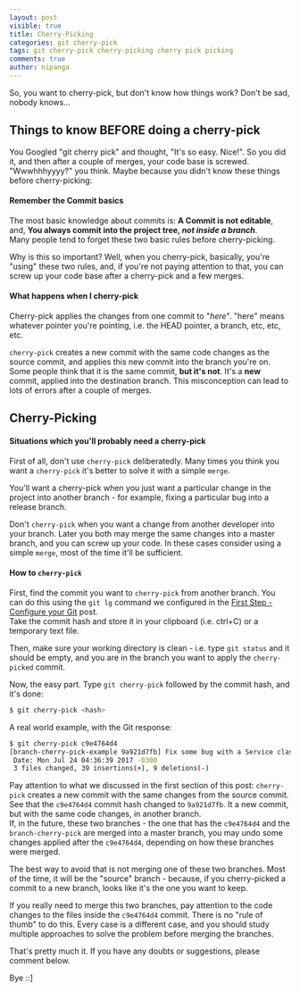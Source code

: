 ```yaml
---
layout: post
visible: true
title: Cherry-Picking
categories: git cherry-pick
tags: git cherry-pick cherry-picking cherry pick picking
comments: true
author: nipanga
---
```

So, you want to cherry-pick, but don't know how things work? Don't be sad, nobody knows...
  
## Things to know BEFORE doing a cherry-pick
  
You Googled "git cherry pick" and thought, "It's so easy. Nice!". So you did it, and then after a couple of merges, your 
code base is screwed. "Wwwhhhyyyy?" you think. Maybe because you didn't know these things before cherry-picking:

#### Remember the Commit basics
  
The most basic knowledge about commits is: **A Commit is not editable**, and, **You always commit into the project tree, 
_not inside a branch_**.  
Many people tend to forget these two basic rules before cherry-picking.  
  
Why is this so important? Well, when you cherry-pick, basically, you're "using" these two rules, and, if you're not 
paying attention to that, you can screw up your code base after a cherry-pick and a few merges.  

#### What happens when I cherry-pick
  
Cherry-pick applies the changes from one commit to "_here_".
"here" means whatever pointer you're pointing, i.e. the HEAD pointer, a branch, etc, etc, etc.
  
`cherry-pick` creates a new commit with the same code changes as the source commit, and applies this new commit into
the branch you're on. Some people think that it is the same commit, **but it's not**.
It's a **new** commit, applied into the destination branch. This misconception can lead to lots of errors after a 
couple of merges.

## Cherry-Picking

#### Situations which you'll probably need a cherry-pick
  
First of all, don't use `cherry-pick` deliberatedly. 
Many times you think you want a `cherry-pick` it's better to solve it with a simple `merge`.
  
You'll want a cherry-pick when you just want a particular change in the project into another branch - for example, 
fixing a particular bug into a release branch.  

Don't `cherry-pick` when you want a change from another developer into your branch. Later you both may merge the same 
changes into a master branch, and you can screw up your code. In these cases consider using a simple `merge`, most of 
the time it'll be sufficient.

#### How to `cherry-pick`
  
First, find the commit you want to `cherry-pick` from another branch. 
You can do this using the `git lg` command we configured in the [First Step - Configure your Git](https://nipanga.github.io/git/configuration/2017/04/03/config.html)
post.  
Take the commit hash and store it in your clipboard (i.e. ctrl+C) or a temporary text file.
  
Then, make sure your working directory is clean - i.e. type `git status` and it should be empty, and you are in the
branch you want to apply the `cherry-picked` commit.  

Now, the easy part. Type `git cherry-pick` followed by the commit hash, and it's done:

``` bash
$ git cherry-pick <hash>
```

A real world example, with the Git response:
  
``` bash
$ git cherry-pick c9e4764d4
[branch-cherry-pick-example 9a921d7fb] Fix some bug with a Service class
 Date: Mon Jul 24 04:36:39 2017 -0300
 3 files changed, 39 insertions(+), 9 deletions(-)
```

Pay attention to what we discussed in the first section of this post: `cherry-pick` creates a new commit with the same 
changes from the source commit.  
See that the `c9e4764d4` commit hash changed to `9a921d7fb`. It a new commit, but with the same code changes, in another 
branch.  
If, in the future, these two branches - the one that has the `c9e4764d4` and the `branch-cherry-pick` are merged into a 
master branch, you may undo some changes applied after the `c9e4764d4`, depending on how these branches were merged.
  
The best way to avoid that is not merging one of these two branches. Most of the time, it will be the "source" branch - 
because, if you cherry-picked a commit to a new branch, looks like it's the one you want to keep.  
  
If you really need to merge this two branches, pay attention to the code changes to the files inside the `c9e4764d4` commit.
There is no "rule of thumb" to do this. Every case is a different case, and you should study multiple approaches to solve
the problem before merging the branches.

That's pretty much it. If you have any doubts or suggestions, please comment below.

Bye ::]
